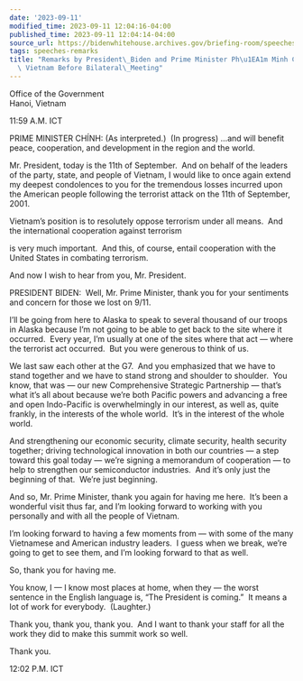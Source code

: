 ```yaml
---
date: '2023-09-11'
modified_time: 2023-09-11 12:04:16-04:00
published_time: 2023-09-11 12:04:14-04:00
source_url: https://bidenwhitehouse.archives.gov/briefing-room/speeches-remarks/2023/09/11/remarks-by-president-biden-and-prime-minister-pham-minh-chinh-of-vietnam-before-bilateral-meeting/
tags: speeches-remarks
title: "Remarks by President\_Biden and Prime Minister Ph\u1EA1m Minh Ch\xEDnh of\
  \ Vietnam Before Bilateral\_Meeting"
---
```

 
Office of the Government  
Hanoi, Vietnam

11:59 A.M. ICT

PRIME MINISTER CHÍNH: (As interpreted.)  (In progress) …and will benefit
peace, cooperation, and development in the region and the world.

Mr. President, today is the 11th of September.  And on behalf of the
leaders of the party, state, and people of Vietnam, I would like to once
again extend my deepest condolences to you for the tremendous losses
incurred upon the American people following the terrorist attack on the
11th of September, 2001. 

Vietnam’s position is to resolutely oppose terrorism under all means. 
And the international cooperation against terrorism

is very much important.  And this, of course, entail cooperation with
the United States in combating terrorism.

And now I wish to hear from you, Mr. President.

PRESIDENT BIDEN:  Well, Mr. Prime Minister, thank you for your
sentiments and concern for those we lost on 9/11. 

I’ll be going from here to Alaska to speak to several thousand of our
troops in Alaska because I’m not going to be able to get back to the
site where it occurred.  Every year, I’m usually at one of the sites
where that act — where the terrorist act occurred.  But you were
generous to think of us. 

We last saw each other at the G7.  And you emphasized that we have to
stand together and we have to stand strong and shoulder to shoulder. 
You know, that was — our new Comprehensive Strategic Partnership —
that’s what it’s all about because we’re both Pacific powers and
advancing a free and open Indo-Pacific is overwhelmingly in our
interest, as well as, quite frankly, in the interests of the whole
world.  It’s in the interest of the whole world.

And strengthening our economic security, climate security, health
security together; driving technological innovation in both our
countries — a step toward this goal today — we’re signing a memorandum
of cooperation — to help to strengthen our semiconductor industries. 
And it’s only just the beginning of that.  We’re just beginning.

And so, Mr. Prime Minister, thank you again for having me here.  It’s
been a wonderful visit thus far, and I’m looking forward to working with
you personally and with all the people of Vietnam. 

I’m looking forward to having a few moments from — with some of the many
Vietnamese and American industry leaders.  I guess when we break, we’re
going to get to see them, and I’m looking forward to that as well.

So, thank you for having me.

You know, I — I know most places at home, when they — the worst sentence
in the English language is, “The President is coming.”  It means a lot
of work for everybody.  (Laughter.)

Thank you, thank you, thank you.  And I want to thank your staff for all
the work they did to make this summit work so well.

Thank you.

12:02 P.M. ICT
